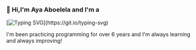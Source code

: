 ### 👋 Hi,I'm Aya Aboelela and I'm a 
[![Typing SVG](https://readme-typing-svg.demolab.com?font=Fira+Code&weight=500&size=22&pause=1000&center=true&vCenter=true&random=false&width=435&lines=Junior+Backend+Developer;)](https://git.io/typing-svg)

I'm been practicing programming for over 6 years and I'm always learning and always improving!
